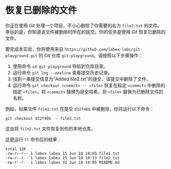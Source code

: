 # 恢复已删除的文件

你正在使用 Git 处理一个项目，不小心删除了你需要的名为 `file2.txt` 的文件。幸运的是，你知道该文件被删除时所在的提交。你的任务是使用 Git 恢复已删除的文件。

要完成本实验，你将使用来自 `https://github.com/labex-labs/git-playground.git` 的 Git 仓库 `git-playground`。请按照以下步骤操作：

1. 使用命令 `cd git-playground` 导航到仓库目录。
2. 运行命令 `git log --oneline` 查看提交历史记录。
3. 找到一条提交信息为“Added file2.txt”的提交，该提交中删除了文件。
4. 运行命令 `git checkout <commit> -- <file>` 恢复在指定 `<commit>` 中删除的指定 `<file>`。将 `<commit>` 替换为提交哈希，将 `<file>` 替换为已删除文件的名称。

例如，如果文件 `file2.txt` 在提交 `d22f46b` 中被删除，你将运行以下命令：

```shell
git checkout d22f46b -- file2.txt
```

这会将 `file2.txt` 文件恢复到你的本地仓库。

这是运行 `ll` 命令后的结果：

```shell
total 12K
-rw-r--r-- 1 labex labex 15 Jun 18 18:05 file1.txt
-rw-r--r-- 1 labex labex 15 Jun 18 18:13 file2.txt
-rw-r--r-- 1 labex labex 32 Jun 18 18:05 README.md
```
